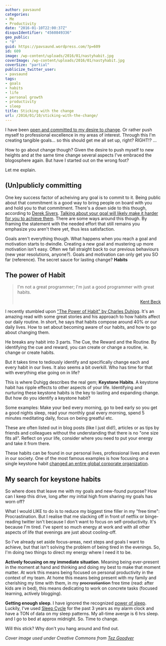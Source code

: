 ```yaml
---
author: pavsaund
categories:
- Me
- Productivity
date: "2016-01-10T22:00:37Z"
disqusIdentifier: "4560849336"
geo_public:
- "0"
guid: https://pavsaund.wordpress.com/?p=609
id: 609
image: /wp-content/uploads/2016/01/nastyhabit.jpg
coverImage: /wp-content/uploads/2016/01/nastyhabit.jpg
coverSize: "partial"
publicize_twitter_user:
- pavsaund
tags:
- goals
- habits
- life
- personal growth
- productivity
- sleep
title: Sticking with the change
url: /2016/01/10/sticking-with-the-change/
---
```


I have been <a href="/2016/01/03/being-awesome/">open and committed to my desire to change</a>. Or rather push myself to professional excellence in my areas of interest. Through this I'm creating tangible goals... so this should get me all set up, right? RIGHT!? ...

How to go about change though? Given the desire to push myself to new heights and at the same time change several aspects I've embraced the blogosphere again. But have I started out on the wrong foot?

<!--more-->

Let me explain.
<h2>(Un)publicly committing</h2>
One key success factor of acheiving any goal is to commit to it. Being public about that commitment is a good way to bring people on board with you and hold you to that commitment. There's a down side to this though, according to <a href="https://sivers.org" target="_blank">Derek Sivers</a>. <a href="https://www.ted.com/talks/derek_sivers_keep_your_goals_to_yourself?language=en" target="_blank">Talking about your goal will likely make it harder for you to achieve them</a>. There are some ways around this though. By framing the statement with the needed effort that still remains you emphasize you aren't there yet, thus less satisfaction.

Goals aren't everything though. What happens when you reach a goal and motivation starts to dwindle. Creating a new goal and mustering up more motivation isn't easy. Often we fall straight back to our previous behaviours (new year resolutions, anyone?). Goals and motivation can only get you SO far (reference). The secret sauce for lasting change? <strong>Habits</strong>
<h2>The power of Habit</h2>
<blockquote>I'm not a great programmer; I'm just a good programmer with great habits.
<p style="text-align:right;"><a href="https://en.wikiquote.org/wiki/Kent_Beck#Quotes" target="_blank">Kent Beck</a></p>
</blockquote>
I recently stumbled upon <a href="http://charlesduhigg.com/the-power-of-habit/" target="_blank">"The Power of Habit" by Charles Duhigg</a>. It's an amazing read with some great stories and his approach to how habits affect our daily routine. In short, he says that habits compose around 40% or our daily lives. How to set about becoming aware of our habits, and how to go about changing them.

He breaks any habit into 3 parts. The Cue, the Reward and the Routine. By identifying the cue and reward, you can create or change a routine, ie. change or create habits.

But it takes time to tediously identify and specifically change each and every habit in our lives. It also seems a bit overkill. Who has time for that with everything else going on in life?

This is where Duhigg describes the real gem; <strong>Keystone Habits</strong>. A keystone habit has ripple effects to other aspects of your life. Identifying and nurturing these keystone habits is the key to lasting and expanding change. But how do you identify a keystone habit?

Some examples: Make your bed every morning, go to bed early so you get a good nights sleep, read your monthly goal every morning, spend 5 minutes meditating daily, focus on being greatful etc.

These are often listed out in blog posts (like I just did!), articles or as tips by friends and colleagues without the understanding that there is no "one size fits all". Reflect on your life, consider where you need to put your energy and take it from there.

These habits can be found in our personal lives, professional lives and even in our society. One of the most famous examples is how focusing on a single keystone habit <a href="http://www.huffingtonpost.com/charles-duhigg/the-power-of-habit_b_1304550.html" target="_blank">changed an entire global corporate organization</a>.
<h2>My search for keystone habits</h2>
So where does that leave me with my goals and new-found purpose? How can I keep this drive, long after my initial high from sharing my goals has worn off?

What I would LIKE to do is to reduce my biggest time filler in my "free time": Procrastination. But I realise that me slacking off in front of netflix or binge-reading twitter isn't because I don't want to focus on self-productivity. It's because I'm tired. I've spent so much energy at work and with all other aspects of life that evenings are just about cooling-off.

So I've already set aside focus-areas, next steps and goals I want to achieve, but that isn't solving the problem of being tired in the evenings. So, I'm doing two things to direct my energy where I need it to be.

<strong>Actively focusing on my immediate situation</strong>. Meaning being ever-present in the moment at hand and thinking and doing my best to make that moment matter. At work this means being focused on personal productivity in the context of my team. At home this means being present with my family and cherishing my time with them, in my <del>procrastiantion</del> free time (read: after kids are in bed), this means dedicating to work on concrete tasks (focused learning, actively blogging).

<strong>Getting enough sleep</strong>. I have ignored the recognized <a href="http://www.ted.com/talks/russell_foster_why_do_we_sleep" target="_blank">power of sleep</a>. Luckily, I've used <a href="http://www.sleepcycle.com">Sleep Cycle</a> for the past 3 years as my alarm clock and have a TON of data on my sleep patterns. My all-time averge is 6 hrs sleep. and I go to bed at approx midnight. So. Time to change.

Will this stick? Why don't you hang around and find out.

<em>Cover image used under Creative Commons from <a href="https://www.flickr.com/photos/cirrussky/18806678672/in/photolist-uDT9my-qKtAnp-7hsr2q-73UdCX-uaxc5V-d2fkz3-iNw9jP-zPGyLG-qLwy5F-9dSmCo-qXkS8E-9Kx5W3-61hNtr-8kbY84-nSnjzQ-fKEupV-hhviBL-4XohvD-xz1XFz-222n2T-9xyNbU-wyYBou-pNWKbW-A4QMof-8pvTtu-dZT8kN-iLhUcr-dn99Fy-8Chw6U-otoLgn-9WLonW-7CEGzQ-awT1zB-5wK1c-owCaMj-aFbt75-ebQNSq-nkfJkH-oKTyHe-dVpTHu-6iGQPk-dJbtL3-xwYaGm-5bbLYZ-itbUe4-hpYvKs-uq4Hsk-8yUwsi-awu8NP-9RA2ZU" target="_blank">Tez Goodyer</a></em>
